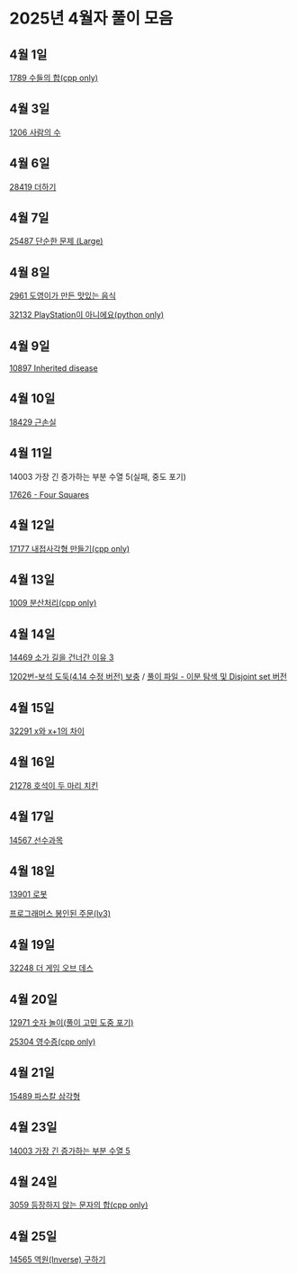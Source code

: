 # 2025년 4월자 풀이 모음

## 4월 1일

[1789 수들의 합(cpp only)](20250401/1789.cpp)

## 4월 3일

[1206 사람의 수](20250403/1206번-사람의%20수.md)

## 4월 6일

[28419 더하기](20250406/28419번-더하기.md)

## 4월 7일

[25487 단순한 문제 (Large)](<20250407/25487번-단순한%20문제%20(Large).md>)

## 4월 8일

[2961 도영이가 만든 맛있는 음식](20250408/2961번-도영이가%20만든%20맛있는%20음식.md)

[32132 PlayStation이 아니에요(python only)](20250408/32132.py)

## 4월 9일

[10897 Inherited disease](20250409/10897번-Inherited%20disease.md)

## 4월 10일

[18429 근손실](20250410/18429번-근손실.md)

## 4월 11일

14003 가장 긴 증가하는 부분 수열 5(실패, 중도 포기)

[17626 - Four Squares](20250411/17626번-Four%20Squares.md)

## 4월 12일

[17177 내접사각형 만들기(cpp only)](20250412/17177.cpp)

## 4월 13일

[1009 분산처리(cpp only)](20250413/1009.cpp)

## 4월 14일

[14469 소가 길을 건너간 이유 3](20250414/14469번-소가%20길을%20건너간%20이유%203.md)

[1202번-보석 도둑(4.14 수정 버전) 보충](../02/20250206/1202번-보석%20도둑.md) / [풀이 파일 - 이분 탐색 및 Disjoint set 버전](20250414/1202.cpp)

## 4월 15일

[32291 x와 x+1의 차이](20250415/32291번-x와%20x+1의%20차이.md)

## 4월 16일

[21278 호석이 두 마리 치킨](20250416/21278번-호석이%20두%20마리%20치킨.md)

## 4월 17일

[14567 선수과목](20250417/14567번-선수과목.md)

## 4월 18일

[13901 로봇](20250418/13901번-로봇.md)

[프로그래머스 봉인된 주문(lv3)](<20250418/프로그래머스-봉인된%20주문(lv3).md>)

## 4월 19일

[32248 더 게임 오브 데스](20250419/32248번-더%20게임%20오브%20데스.md)

## 4월 20일

[12971 숫자 놀이(풀이 고민 도중 포기)](<20250420/12971(failed).cpp>)

[25304 영수증(cpp only)](20250420/25304.cpp)

## 4월 21일

[15489 파스칼 삼각형](20250421/15489번-파스칼%20삼각형.md)

## 4월 23일

[14003 가장 긴 증가하는 부분 수열 5](20250423/14003번-가장%20긴%20증가하는%20부분%20수열%205.md)

## 4월 24일

[3059 등장하지 않는 문자의 합(cpp only)](20250424/3059.cpp)

## 4월 25일

[14565 역원(Inverse) 구하기](<20250425/14565번-역원(Inverse)%20구하기.md>)
